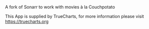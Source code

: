 

A fork of Sonarr to work with movies à la Couchpotato

This App is supplied by TrueCharts, for more information please visit https://truecharts.org
